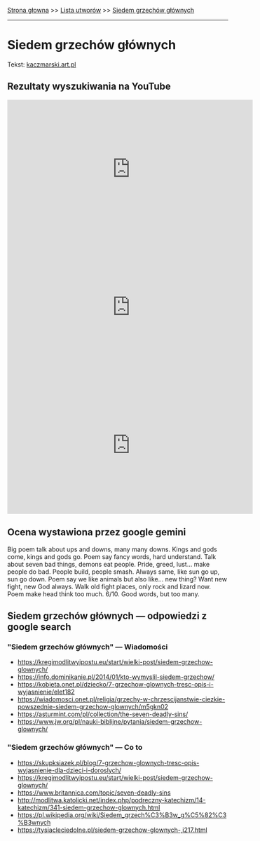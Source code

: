 [Strona głowna](../index.md) >> [Lista utworów](../list.md) >> [Siedem grzechów głównych](546.md)

---

# Siedem grzechów głównych

Tekst: [kaczmarski.art.pl](https://www.kaczmarski.art.pl/tworczosc/wiersze/siedem-grzechow-glownych/)

## Rezultaty wyszukiwania na YouTube

<iframe width="560" height="315" src="https://www.youtube.com/embed/GQGymatU9Ww?si=IdontcarewhotheIRSsendsImnotpayingtaxes" title="YouTube video player" frameborder="0" allow="accelerometer; autoplay; clipboard-write; encrypted-media; gyroscope; picture-in-picture; web-share" referrerpolicy="strict-origin-when-cross-origin" allowfullscreen></iframe>

<iframe width="560" height="315" src="https://www.youtube.com/embed/Ve6gO6CukGU?si=IdontcarewhotheIRSsendsImnotpayingtaxes" title="YouTube video player" frameborder="0" allow="accelerometer; autoplay; clipboard-write; encrypted-media; gyroscope; picture-in-picture; web-share" referrerpolicy="strict-origin-when-cross-origin" allowfullscreen></iframe>

<iframe width="560" height="315" src="https://www.youtube.com/embed/8JFJapTbc-E?si=IdontcarewhotheIRSsendsImnotpayingtaxes" title="YouTube video player" frameborder="0" allow="accelerometer; autoplay; clipboard-write; encrypted-media; gyroscope; picture-in-picture; web-share" referrerpolicy="strict-origin-when-cross-origin" allowfullscreen></iframe>

## Ocena wystawiona przez google gemini

Big poem talk about ups and downs, many many downs. Kings and gods come, kings and gods go. Poem say fancy words, hard understand. Talk about seven bad things, demons eat people. Pride, greed, lust… make people do bad. People build, people smash. Always same, like sun go up, sun go down. Poem say we like animals but also like… new thing? Want new fight, new God always. Walk old fight places, only rock and lizard now. Poem make head think too much. 6/10. Good words, but too many.


## Siedem grzechów głównych — odpowiedzi z google search

### "Siedem grzechów głównych" — Wiadomości

 - <https://kregimodlitwyipostu.eu/start/wielki-post/siedem-grzechow-glownych/>
 - <https://info.dominikanie.pl/2014/01/kto-wymyslil-siedem-grzechow/>
 - <https://kobieta.onet.pl/dziecko/7-grzechow-glownych-tresc-opis-i-wyjasnienie/elet182>
 - <https://wiadomosci.onet.pl/religia/grzechy-w-chrzescijanstwie-ciezkie-powszednie-siedem-grzechow-glownych/m5gkn02>
 - <https://asturmint.com/pl/collection/the-seven-deadly-sins/>
 - <https://www.jw.org/pl/nauki-biblijne/pytania/siedem-grzechow-glownych/>

### "Siedem grzechów głównych" — Co to

 - <https://skupksiazek.pl/blog/7-grzechow-glownych-tresc-opis-wyjasnienie-dla-dzieci-i-doroslych/>
 - <https://kregimodlitwyipostu.eu/start/wielki-post/siedem-grzechow-glownych/>
 - <https://www.britannica.com/topic/seven-deadly-sins>
 - <http://modlitwa.katolicki.net/index.php/podreczny-katechizm/14-katechizm/341-siedem-grzechow-glownych.html>
 - <https://pl.wikipedia.org/wiki/Siedem_grzech%C3%B3w_g%C5%82%C3%B3wnych>
 - <https://tysiacleciedolne.pl/siedem-grzechow-glownych-,i217.html>

